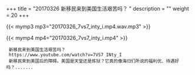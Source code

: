 +++
title = "20170326  新移民来到美国生活艰苦吗？ "
description = ""
weight = 20
+++

{{< mymp3 mp3="20170326_7vs7_inty_i.mp4.wav.mp3" >}}

{{< mymp4 mp4="20170326_7vs7_inty_i.mp4" >}}

     新移民来到美国生活艰苦吗？ 
     https://www.youtube.com/watch?v=7VS7 INty_I 
     新移民来到美国后的障碍。美国是天堂还是炼狱？它真的像海归们所说的福利优、待遇好吗？....... 

